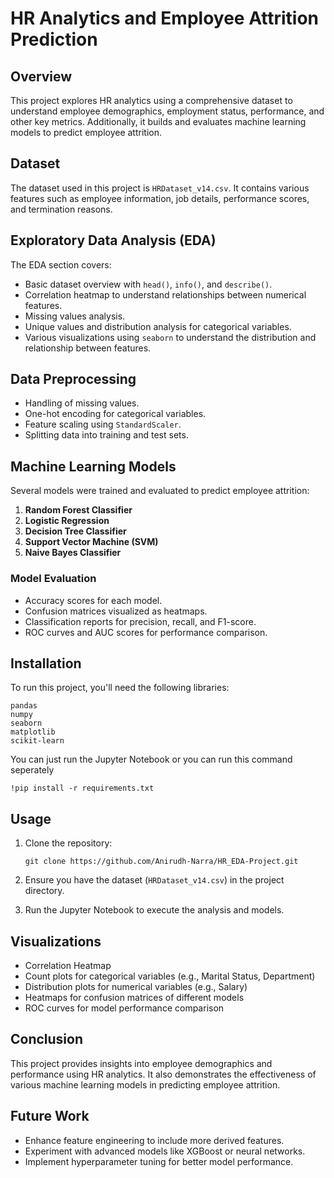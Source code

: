 # HR Analytics and Employee Attrition Prediction

## Overview

This project explores HR analytics using a comprehensive dataset to understand employee demographics, employment status, performance, and other key metrics. Additionally, it builds and evaluates machine learning models to predict employee attrition.

## Dataset

The dataset used in this project is `HRDataset_v14.csv`. It contains various features such as employee information, job details, performance scores, and termination reasons.

## Exploratory Data Analysis (EDA)

The EDA section covers:
- Basic dataset overview with `head()`, `info()`, and `describe()`.
- Correlation heatmap to understand relationships between numerical features.
- Missing values analysis.
- Unique values and distribution analysis for categorical variables.
- Various visualizations using `seaborn` to understand the distribution and relationship between features.

## Data Preprocessing

- Handling of missing values.
- One-hot encoding for categorical variables.
- Feature scaling using `StandardScaler`.
- Splitting data into training and test sets.

## Machine Learning Models

Several models were trained and evaluated to predict employee attrition:
1. **Random Forest Classifier**
2. **Logistic Regression**
3. **Decision Tree Classifier**
4. **Support Vector Machine (SVM)**
5. **Naive Bayes Classifier**

### Model Evaluation

- Accuracy scores for each model.
- Confusion matrices visualized as heatmaps.
- Classification reports for precision, recall, and F1-score.
- ROC curves and AUC scores for performance comparison.

## Installation

To run this project, you'll need the following libraries:

```
pandas 
numpy 
seaborn 
matplotlib 
scikit-learn
```
You can just run the Jupyter Notebook or you can run this command seperately

```
!pip install -r requirements.txt
```

## Usage

1. Clone the repository:
   ```
   git clone https://github.com/Anirudh-Narra/HR_EDA-Project.git
   ```

2. Ensure you have the dataset (`HRDataset_v14.csv`) in the project directory.

3. Run the Jupyter Notebook to execute the analysis and models.

## Visualizations

- Correlation Heatmap
- Count plots for categorical variables (e.g., Marital Status, Department)
- Distribution plots for numerical variables (e.g., Salary)
- Heatmaps for confusion matrices of different models
- ROC curves for model performance comparison

## Conclusion

This project provides insights into employee demographics and performance using HR analytics. It also demonstrates the effectiveness of various machine learning models in predicting employee attrition.

## Future Work

- Enhance feature engineering to include more derived features.
- Experiment with advanced models like XGBoost or neural networks.
- Implement hyperparameter tuning for better model performance.
